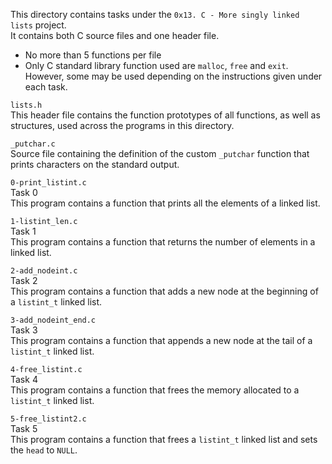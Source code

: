 This directory contains tasks under the `0x13. C - More singly linked lists` project.<br>
It contains both C source files and one header file.<br>
- No more than 5 functions per file
- Only C standard library function used are `malloc`, `free` and `exit`. However, some may be used depending on the instructions given under each task.


`lists.h`<br>
This header file contains the function prototypes of all functions, as well as structures, used across the programs in this directory.


`_putchar.c`<br>
Source file containing the definition of the custom `_putchar` function that prints characters on the standard output.


`0-print_listint.c`<br>
Task 0<br>
This program contains a function that prints all the elements of a linked list.

`1-listint_len.c`<br>
Task 1<br>
This program contains a function that returns the number of elements in a linked list.

`2-add_nodeint.c`<br>
Task 2<br>
This program contains a function that adds a new node at the beginning of a `listint_t` linked list.

`3-add_nodeint_end.c`<br>
Task 3<br>
This program contains a function that appends a new node at the tail of a `listint_t` linked list.

`4-free_listint.c`<br>
Task 4<br>
This program contains a function that frees the memory allocated to a `listint_t` linked list.

`5-free_listint2.c`<br>
Task 5<br>
This program contains a function that frees a `listint_t` linked list and sets the `head` to `NULL`.
